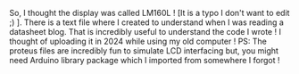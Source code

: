 So, I thought the display was called LM160L ! [It is a typo I don't want to edit ;) ].
There is a text file where I created to understand when I was reading a datasheet blog. That is incredibly useful to understand the code I wrote !
I thought of uploading it in 2024 while using my old computer !
PS: The proteus files are incredibly fun to simulate LCD interfacing but, you might need Arduino library package which I imported from somewhere I forgot !
